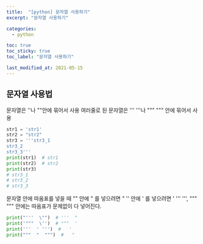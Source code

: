 ```yaml
---
title:  "[python] 문자열 사용하기"
excerpt: "문자열 사용하기"

categories:
  - python

toc: true
toc_sticky: true
toc_label: "문자열 사용하기"

last_modified_at: 2021-05-15
---
```


## 문자열 사용법

문자열은 ''나 ""안에 묶어서 사용
여러줄로 된 문자열은 ''' '''나 """ """ 안에 묶어서 사용
```python
str1 = 'str1'
str2 = "str2"
str3 = '''str3_1
str3_2
str3_3'''
print(str1)  # str1
print(str2)  # str2
print(str3)
# str3_1
# str3_2
# str3_3
```

문자열 안에 따옴표를 넣을 때
"" 안에 " 를 넣으려면 \"
'' 안에 ' 를 넣으려면 \'
''' ''', """ """ 안에는 따옴표가 문제없이 다 넣어진다.
```python
print("'''  \"")  # '''  "
print('"""  \'')  # """  '
print('''  ' ''')  #   ' 
print("""  "  """)  #   "  
```